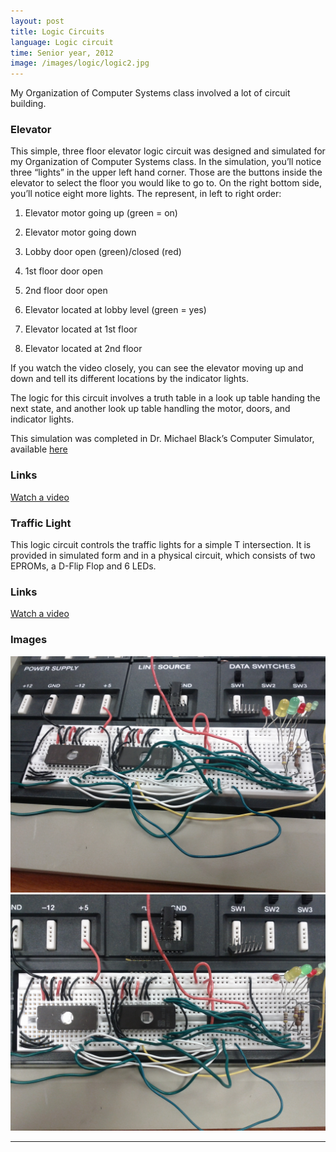 ```yaml
---
layout: post
title: Logic Circuits
language: Logic circuit
time: Senior year, 2012
image: /images/logic/logic2.jpg
---
```


My Organization of Computer Systems class involved a lot of circuit building. 

<h3>Elevator</h3>
This simple, three floor elevator logic circuit was designed and simulated for my Organization of Computer Systems class. In the simulation, you’ll notice three “lights” in the upper left hand corner. Those are the buttons inside the elevator to select the floor you would like to go to. On the right bottom side, you’ll notice eight more lights. The represent, in left to right order:

1) Elevator motor going up (green = on)

2) Elevator motor going down

3) Lobby door open (green)/closed (red)

4) 1st floor door open

5) 2nd floor door open

6) Elevator located at lobby level (green = yes)

7) Elevator located at 1st floor

8) Elevator located at 2nd floor

If you watch the video closely, you can see the elevator moving up and down and tell its different locations by the indicator lights.

The logic for this circuit involves a truth table in a look up table handing the next state, and another look up table handling the motor, doors, and indicator lights.

This simulation was completed in Dr. Michael Black’s Computer Simulator, available [here](http://rodent.cs.american.edu/mblack/simulator)

<h3>Links</h3>

<a href="http://www.youtube.com/watch?v=UwGpW9k9yF8" target="_blank">Watch a video</a>

<h3>Traffic Light</h3>

This logic circuit controls the traffic lights for a simple T intersection. It is provided in simulated form and in a physical circuit, which consists of two EPROMs, a D-Flip Flop and 6 LEDs.

<h3>Links</h3>

<a href="http://www.youtube.com/watch?v=YeH2NMJ2Rlc" target="_blank">Watch a video</a>

<h3>Images</h3>
<a href="/images/logic/logic1.jpg" target="_blank"><img src="/images/logic/logic1.jpg" alt="Adder"></a>
<a href="/images/logic/logic2.jpg" target="_blank"><img src="/images/logic/logic2.jpg" alt="Adder"></a>

-----